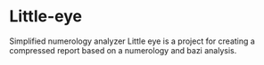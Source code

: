 # Little-eye
Simplified numerology analyzer
Little eye is a project for creating a compressed report based on a numerology and bazi analysis.
